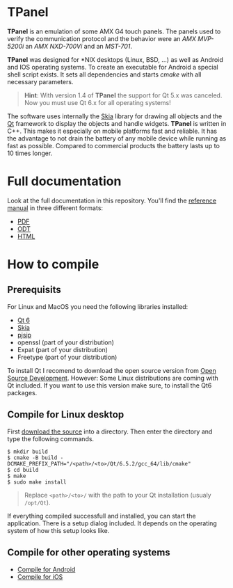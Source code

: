 # TPanel
**TPanel** is an emulation of some AMX G4 touch panels. The panels used to verify the communication protocol and the behavior were an *AMX MVP-5200i* an *AMX NXD-700Vi* and an *MST-701*.

**TPanel** was designed for *NIX desktops (Linux, BSD, …) as well as Android and IOS operating systems. To create an executable for Android a special shell script exists. It sets all dependencies and starts _cmake_ with all necessary parameters.

> **Hint**: With version 1.4 of **TPanel** the support for Qt 5.x was canceled. Now you must use Qt 6.x for all operating systems!

The software uses internally the [Skia](https://skia.org) library for drawing all objects and the [Qt](https://doc.qt.io/) framework to display the objects and handle widgets. **TPanel** is written in C++. This makes it especially on mobile platforms fast and reliable. It has the advantage to not drain the battery of any mobile device while running as fast as possible. Compared to commercial products the battery lasts up to 10 times longer.

# Full documentation
Look at the full documentation in this repository. You'll find the [reference manual](https://github.com/TheLord45/tpanel/tree/main/documentation) in three different formats:
* [PDF](https://github.com/TheLord45/tpanel/blob/main/documentation/ReferenceGuide.pdf)
* [ODT](https://github.com/TheLord45/tpanel/blob/main/documentation/ReferenceGuide.odt)
* [HTML](https://github.com/TheLord45/tpanel/blob/main/documentation/ReferenceGuide.html)

# How to compile
## Prerequisits
For Linux and MacOS you need the following libraries installed:

- [Qt 6](https://doc.qt.io/qt-6/)
- [Skia](https://skia.org)
- [pjsip](https://www.pjsip.org)
- openssl (part of your distribution)
- Expat (part of your distribution)
- Freetype (part of your distribution)

To install Qt I recomend to download the open source version from [Open Source Development](https://www.qt.io/download-open-source). However: Some Linux distributions are coming with Qt included. If you want to use this version make sure, to install the Qt6 packages.

## Compile for Linux desktop
First [download the source](https://github.com/TheLord45/tpanel) into a directory. Then enter the directory and type the following commands.

    $ mkdir build
    $ cmake -B build -DCMAKE_PREFIX_PATH="/<path>/<to>/Qt/6.5.2/gcc_64/lib/cmake"
    $ cd build
    $ make
    $ sudo make install

> Replace `<path>/<to>/` with the path to your Qt installation (usualy `/opt/Qt`).

If everything compiled successfull and installed, you can start the application. There is a setup dialog included. It depends on the operating system of how this setup looks like.

## Compile for other operating systems

- [Compile for Android](https://github.com/TheLord45/tpanel/documentation/build_android.md)
- [Compile for iOS](https://github.com/TheLord45/tpanel/documentation/build_ios.md)
